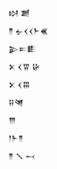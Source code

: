 <div class='block'>
<div class='line'>𒊭 𒋢</div>
<div class='line'>𒈫 𒉡𒌋𒌋𒈨𒌍</div>
<div class='line'>𒉌𒋰𒀾</div>
<div class='line'>𒉽 𒌋𒐊 𒄩</div>
<div class='line'>𒉽 𒌋𒐋</div>
<div class='line'>𒍝𒇴</div>
<div class='line'>𒐈</div>
<div class='line'>𒁹𒈨𒈫</div>
<div class='line'>𒈫 𒑳 𒁁</div>
</div>